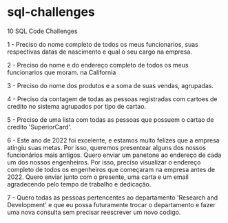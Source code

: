 # sql-challenges
10 SQL Code Challenges

1 - Preciso do nome completo de todos os meus funcionarios, suas respectivas datas de nascimento e qual
o seu cargo na empresa.

2 - Preciso do nome e do endereço completo de todos os meus funcionarios que moram.
na California 

3 - Preciso do nome dos produtos e a soma de suas vendas, agrupadas.  

4 - Preciso da contagem de todas as pessoas registradas com cartoes de credito no sistema 
agrupados por tipo de cartao.

5 - Preciso de uma lista com todas as pessoas que possuem o cartao de credito 'SuperiorCard'.

6 - Este ano de 2022 foi excelente, e estamos muito felizes que a empresa atingiu suas metas. Por isso, queremos presentear alguns dos nossos funcionários mais antigos. Quero enviar um panetone ao endereço de cada um dos nossos engenheiros. Por isso, preciso visualizar o endereço completo de todos os engenheiros que começaram na empresa antes de 2022. Quero enviar junto com o presente, uma carta e um email agradecendo pelo tempo de trabalho e dedicação.

7 - Quero todas as pessoas pertencentes ao departamento 'Research and Development' e que eu possa futuramente trocar o departamento e fazer uma nova consulta sem precisar reescrever um novo codigo.
